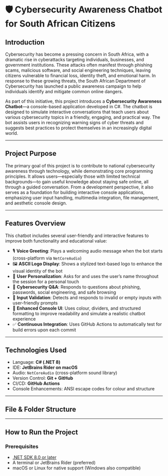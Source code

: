 # 🛡️ Cybersecurity Awareness Chatbot for South African Citizens

## Introduction

Cybersecurity has become a pressing concern in South Africa, with a dramatic rise in cyberattacks targeting individuals, businesses, and government institutions. These attacks often manifest through phishing scams, malicious software, and social engineering techniques, leaving citizens vulnerable to financial loss, identity theft, and emotional harm. In response to these growing threats, the South African Department of Cybersecurity has launched a public awareness campaign to help individuals identify and mitigate common online dangers.

As part of this initiative, this project introduces a **Cybersecurity Awareness Chatbot**—a console-based application developed in C#. The chatbot is designed to simulate interactive conversations that teach users about various cybersecurity topics in a friendly, engaging, and practical way. The bot assists users in recognizing warning signs of cyber threats and suggests best practices to protect themselves in an increasingly digital world.

---

## Project Purpose

The primary goal of this project is to contribute to national cybersecurity awareness through technology, while demonstrating core programming principles. It allows users—especially those with limited technical backgrounds—to gain useful knowledge about staying safe online, all through a guided conversation. From a development perspective, it also serves as a foundation for building interactive console applications, emphasizing user input handling, multimedia integration, file management, and aesthetic console design.

---

## Features Overview

This chatbot includes several user-friendly and interactive features to improve both functionality and educational value:

- 🎙️ **Voice Greeting**: Plays a welcoming audio message when the bot starts (cross-platform via `NetCoreAudio`)
- 🖼️ **ASCII Logo Display**: Shows a stylized text-based logo to enhance the visual identity of the bot
- 🙋 **User Personalization**: Asks for and uses the user’s name throughout the session for a personal touch
- 💬 **Cybersecurity Q&A**: Responds to questions about phishing, passwords, social engineering, and safe browsing
- 🚫 **Input Validation**: Detects and responds to invalid or empty inputs with user-friendly prompts
- 🎨 **Enhanced Console UI**: Uses colour, dividers, and structured formatting to improve readability and simulate a realistic chatbot experience
- ✅ **Continuous Integration**: Uses GitHub Actions to automatically test for build errors upon each commit

---

## Technologies Used

- Language: **C# (.NET 8)**
- IDE: **JetBrains Rider on macOS**
- Audio: `NetCoreAudio` (cross-platform sound library)
- Version Control: **Git + GitHub**
- CI/CD: **GitHub Actions**
- Console Enhancements: ANSI escape codes for colour and structure

---

## File & Folder Structure


---

## How to Run the Project

### Prerequisites
- [.NET SDK 8.0 or later](https://dotnet.microsoft.com/download)
- A terminal or JetBrains Rider (preferred)
- macOS or Linux for native support (Windows also compatible)


